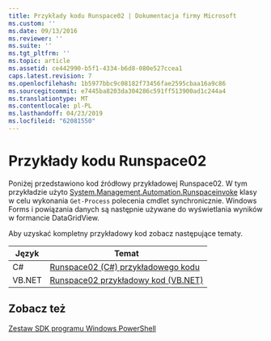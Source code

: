 ```yaml
---
title: Przykłady kodu Runspace02 | Dokumentacja firmy Microsoft
ms.custom: ''
ms.date: 09/13/2016
ms.reviewer: ''
ms.suite: ''
ms.tgt_pltfrm: ''
ms.topic: article
ms.assetid: ce442990-b5f1-4334-b6d8-080e527ccea1
caps.latest.revision: 7
ms.openlocfilehash: 1b5977bbc9c08182f73456fae2595cbaa16a9c86
ms.sourcegitcommit: e7445ba8203da304286c591ff513900ad1c244a4
ms.translationtype: MT
ms.contentlocale: pl-PL
ms.lasthandoff: 04/23/2019
ms.locfileid: "62081550"
---
```

# <a name="runspace02-code-samples"></a>Przykłady kodu Runspace02

Poniżej przedstawiono kod źródłowy przykładowej Runspace02. W tym przykładzie użyto [System.Management.Automation.Runspaceinvoke](/dotnet/api/System.Management.Automation.RunspaceInvoke) klasy w celu wykonania `Get-Process` polecenia cmdlet synchronicznie. Windows Forms i powiązania danych są następnie używane do wyświetlania wyników w formancie DataGridView.

Aby uzyskać kompletny przykładowy kod zobacz następujące tematy.

|Język|Temat|
|--------------|-----------|
|C#|[Runspace02 (C#) przykładowego kodu](./runspace02-csharp-code-sample.md)|
|VB.NET|[Runspace02 przykładowy kod (VB.NET)](./runspace02-vb-net-code-sample.md)|

## <a name="see-also"></a>Zobacz też

[Zestaw SDK programu Windows PowerShell](../windows-powershell-reference.md)